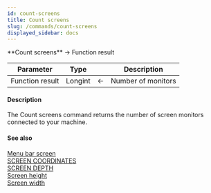 ```yaml
---
id: count-screens
title: Count screens
slug: /commands/count-screens
displayed_sidebar: docs
---
```


<!--REF #_command_.Count screens.Syntax-->**Count screens**  -> Function result<!-- END REF-->
<!--REF #_command_.Count screens.Params-->
| Parameter | Type |  | Description |
| --- | --- | --- | --- |
| Function result | Longint | &#8592; | Number of monitors |

<!-- END REF-->

#### Description 

<!--REF #_command_.Count screens.Summary-->The Count screens command returns the number of screen monitors connected to your machine.<!-- END REF-->

#### See also 

[Menu bar screen](menu-bar-screen.md)  
[SCREEN COORDINATES](screen-coordinates.md)  
[SCREEN DEPTH](screen-depth.md)  
[Screen height](screen-height.md)  
[Screen width](screen-width.md)  